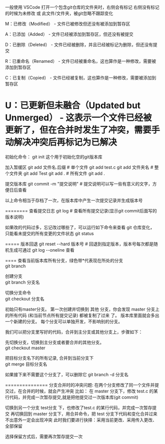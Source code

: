 一般使用 VSCode 打开一个包含git仓库的文件夹时，右侧会有标记
右侧没有标记的时候为未修改 或 此文件/文件夹，被git忽略不跟踪变化

M：已修改（Modified） - 文件已被修改但还没有被添加到暂存区

A：已添加（Added） - 文件已经被添加到暂存区，但还没有被提交

D：已删除（Deleted） - 文件已经被删除，并且已经被标记为删除，但还没有提交

R：已重命名（Renamed） - 文件已经被重命名，这也算作是一种修改，需要被添加到暂存区

C：已复制（Copied） - 文件已经被复制，这也算作是一种修改，需要被添加到暂存区

U：已更新但未融合（Updated but Unmerged） - 这表示一个文件已经被更新了，但在合并时发生了冲突，需要手动解决冲突后再标记为已解决
=============================================================
初始化命令：
git init 
这个用于初始化空的git版本库


加入暂缓区
git add 文件名.后缀  # 单个文件         git add test.c
git add 文件夹名     # 整个文件夹       git add Test
git add .           # 所有文件         git add .


提交版本库
git commit -m "提交说明"  # 提交说明可以写一些有意义的文字，方便日后查看



以上命令相当于存档了一次，在版本库中产生一次提交记录并生成版本号

========
查看提交日志
git log  # 查看所有提交记录(显示git commit后面写的版本说明)


如果改的代码过多，忘记改过哪些了，可以运行如下命令来查看 git 仓库变化，
只能看未提交的所有变更的文件状态
git status

=====
版本回退
git reset --hard 版本号  # 回退到指定版本，版本号每次都是随机生成可通过 git log --oneline  查看



====
查看当前版本库所有分支，绿色带*代表现在所处的分支  
git branch  

创建分支  
git branch 分支名 

切换分支命令  
git checkout 分支名 

初始只有master分支。
第一次创建并切换到 其他 分支，你会发现 master 分支上的所有代码 (和当前节点所有提交记录) 都被复制了过来 了。
版本库里面就会多出一个新建的分支。
每个分支可以单独开发，不影响别的分支。

我们可以把分支里写好的代码，合并到主分支或其他分支上，步骤如下：

先切换分支，切换到主分支或者要合并的其他分支。  
git checkout master


把目标分支名下的所有记录, 合并到当前分支下  
git merge 目标分支名


如果接下来不需要这个分支了，可以删除它
git branch -d 分支名  

===============
分支合并时的冲突问题:
在两个分支修改了同一个文件并提交过，在合并的时候，就会产生冲突
比如：
在 master 分支下，修改 test.c 的某行代码，并完成一次暂存提交,就是把他提交过一次版本库(git commit)

切换到另一个分支 test分支 下，也修改了test.c 的某行代码，并完成一次暂存提交
再切换回到 master 分支下，用合并命令，把 test 分支下代码和变化合并过来
不出意外一定会出现冲突
此时我们要进行抉择：采用当前更改、采用传入更改、全部保留

选择保留方式后，需要再次暂存提交一次


